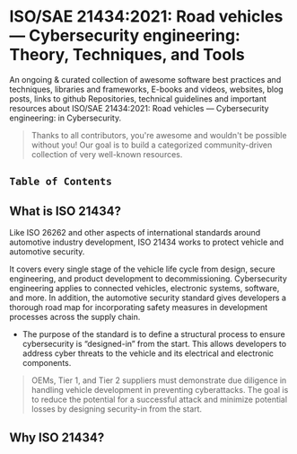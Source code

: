 # ISO/SAE 21434:2021: Road vehicles — Cybersecurity engineering: Theory, Techniques, and Tools


An ongoing & curated collection of awesome software best practices and techniques, libraries and frameworks, E-books and videos, websites, blog posts, links to github Repositories, technical guidelines and important resources about ISO/SAE 21434:2021: Road vehicles — Cybersecurity engineering:  in Cybersecurity.
> Thanks to all contributors, you're awesome and wouldn't be possible without you! Our goal is to build a categorized community-driven collection of very well-known resources.


## `Table of Contents`

## What is ISO 21434? 
Like ISO 26262 and other aspects of international standards around automotive industry development, ISO 21434 works to protect vehicle and automotive security.

It covers every single stage of the vehicle life cycle from design, secure engineering, and product development to decommissioning. Cybersecurity engineering applies to connected vehicles, electronic systems, software, and more. In addition, the automotive security standard gives developers a thorough road map for incorporating safety measures in development processes across the supply chain.

- The purpose of the standard is to define a structural process to ensure cybersecurity is “designed-in” from the start. This allows developers to address cyber threats to the vehicle and its electrical and electronic components.

> OEMs, Tier 1, and Tier 2 suppliers must demonstrate due diligence in handling vehicle development in preventing cyberattacks. The goal is to reduce the potential for a successful attack and minimize potential losses by designing security-in from the start.

## Why ISO 21434?
